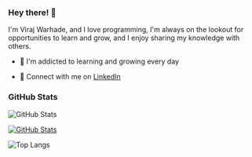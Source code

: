 ### Hey there! 👋

I'm Viraj Warhade, and I love programming, I'm always on the lookout for opportunities to learn and grow, and I enjoy sharing my knowledge with others.

- 🌱 I'm addicted to learning and growing every day

- :office: Connect with me on [LinkedIn](https://www.linkedin.com/in/viraj-warhade-8b2512245/)



### GitHub Stats

![GitHub Stats](http://github-profile-summary-cards.vercel.app/api/cards/profile-details?username=virajwarhade&theme=github_dark)




[![GitHub Stats](https://github-readme-profile-theta.vercel.app/api?username=virajwarhade)](https://github.com/FajarKim/github-readme-profile)


![Top Langs](http://github-profile-summary-cards.vercel.app/api/cards/repos-per-language?username=virajwarhade&theme=2077&exclude={exclude})
